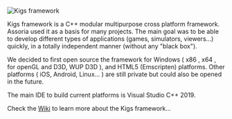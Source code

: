 ![Kigs framework](https://github.com/assoria/kigs/wiki/data/logo.png)

Kigs framework is a C++ modular multipurpose cross platform framework.
Assoria used it as a basis for many projects.
The main goal was to be able to develop different types of applications (games, simulators, viewers...) quickly,
in a totally independent manner (without any "black box"). 

We decided to first open source the framework for Windows ( x86 , x64 , for openGL and D3D, WUP D3D ), and HTML5 (Emscripten) platforms. 
Other platforms ( iOS, Android, Linux... ) are still private but could also be opened in the future.

The main IDE to build current platforms is Visual Studio C++ 2019.

Check the [Wiki](https://github.com/assoria/kigs/wiki) to learn more about the Kigs framework...

